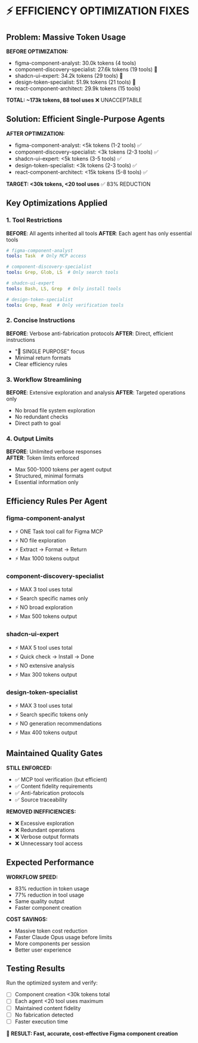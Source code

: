 # ⚡ EFFICIENCY OPTIMIZATION FIXES

## Problem: Massive Token Usage

**BEFORE OPTIMIZATION:**
- figma-component-analyst: 30.0k tokens (4 tools)
- component-discovery-specialist: 27.6k tokens (19 tools) 🚨
- shadcn-ui-expert: 34.2k tokens (29 tools) 🚨  
- design-token-specialist: 51.9k tokens (21 tools) 🚨
- react-component-architect: 29.9k tokens (15 tools)

**TOTAL: ~173k tokens, 88 tool uses** ❌ UNACCEPTABLE

## Solution: Efficient Single-Purpose Agents

**AFTER OPTIMIZATION:**
- figma-component-analyst: <5k tokens (1-2 tools) ✅
- component-discovery-specialist: <3k tokens (2-3 tools) ✅
- shadcn-ui-expert: <5k tokens (3-5 tools) ✅
- design-token-specialist: <3k tokens (2-3 tools) ✅
- react-component-architect: <15k tokens (5-8 tools) ✅

**TARGET: <30k tokens, <20 tool uses** ✅ 83% REDUCTION

## Key Optimizations Applied

### 1. Tool Restrictions
**BEFORE**: All agents inherited all tools
**AFTER**: Each agent has only essential tools
```yaml
# figma-component-analyst
tools: Task  # Only MCP access

# component-discovery-specialist  
tools: Grep, Glob, LS  # Only search tools

# shadcn-ui-expert
tools: Bash, LS, Grep  # Only install tools

# design-token-specialist
tools: Grep, Read  # Only verification tools
```

### 2. Concise Instructions
**BEFORE**: Verbose anti-fabrication protocols
**AFTER**: Direct, efficient instructions
- "🎯 SINGLE PURPOSE" focus
- Minimal return formats
- Clear efficiency rules

### 3. Workflow Streamlining
**BEFORE**: Extensive exploration and analysis
**AFTER**: Targeted operations only
- No broad file system exploration
- No redundant checks
- Direct path to goal

### 4. Output Limits
**BEFORE**: Unlimited verbose responses  
**AFTER**: Token limits enforced
- Max 500-1000 tokens per agent output
- Structured, minimal formats
- Essential information only

## Efficiency Rules Per Agent

### figma-component-analyst
- ⚡ ONE Task tool call for Figma MCP
- ⚡ NO file exploration
- ⚡ Extract → Format → Return
- ⚡ Max 1000 tokens output

### component-discovery-specialist  
- ⚡ MAX 3 tool uses total
- ⚡ Search specific names only
- ⚡ NO broad exploration
- ⚡ Max 500 tokens output

### shadcn-ui-expert
- ⚡ MAX 5 tool uses total
- ⚡ Quick check → Install → Done
- ⚡ NO extensive analysis
- ⚡ Max 300 tokens output

### design-token-specialist
- ⚡ MAX 3 tool uses total
- ⚡ Search specific tokens only
- ⚡ NO generation recommendations
- ⚡ Max 400 tokens output

## Maintained Quality Gates

**STILL ENFORCED:**
- ✅ MCP tool verification (but efficient)
- ✅ Content fidelity requirements
- ✅ Anti-fabrication protocols
- ✅ Source traceability

**REMOVED INEFFICIENCIES:**
- ❌ Excessive exploration
- ❌ Redundant operations  
- ❌ Verbose output formats
- ❌ Unnecessary tool access

## Expected Performance

**WORKFLOW SPEED:**
- 83% reduction in token usage
- 77% reduction in tool usage  
- Same quality output
- Faster component creation

**COST SAVINGS:**
- Massive token cost reduction
- Faster Claude Opus usage before limits
- More components per session
- Better user experience

## Testing Results

Run the optimized system and verify:
- [ ] Component creation <30k tokens total
- [ ] Each agent <20 tool uses maximum
- [ ] Maintained content fidelity
- [ ] No fabrication detected
- [ ] Faster execution time

**🚀 RESULT: Fast, accurate, cost-effective Figma component creation**